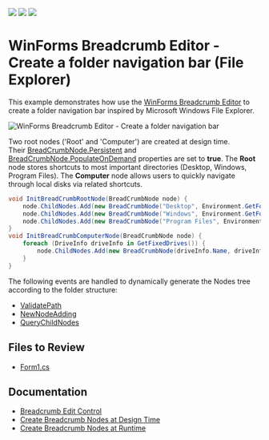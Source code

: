 <!-- default badges list -->
![](https://img.shields.io/endpoint?url=https://codecentral.devexpress.com/api/v1/VersionRange/128619738/14.1.3%2B)
[![](https://img.shields.io/badge/Open_in_DevExpress_Support_Center-FF7200?style=flat-square&logo=DevExpress&logoColor=white)](https://supportcenter.devexpress.com/ticket/details/T110842)
[![](https://img.shields.io/badge/📖_How_to_use_DevExpress_Examples-e9f6fc?style=flat-square)](https://docs.devexpress.com/GeneralInformation/403183)
<!-- default badges end -->

# WinForms Breadcrumb Editor - Create a folder navigation bar (File Explorer)

This example demonstrates how use the [WinForms Breadcrumb Editor](https://docs.devexpress.com/WindowsForms/16973/controls-and-libraries/editors-and-simple-controls/breadcrumb-edit-control) to create a folder navigation bar inspired by Microsoft Windows File Explorer.

![WinForms Breadcrumb Editor - Create a folder navigation bar](https://raw.githubusercontent.com/DevExpress-Examples/how-to-create-a-file-explorer-via-breadcrumb-edit-control-t110842/14.1.3%2B/media/winforms-breadcrumbedit-file-explorer.png)

Two root nodes ('Root' and 'Computer') are created at design time. Their [BreadCrumbNode.Persistent](https://docs.devexpress.com/WindowsForms/DevExpress.XtraEditors.BreadCrumbNode.Persistent) and [BreadCrumbNode.PopulateOnDemand](https://docs.devexpress.com/WindowsForms/DevExpress.XtraEditors.BreadCrumbNode.PopulateOnDemand) properties are set to **true**. The **Root** node stores shortcuts to most important directories (Desktop, Windows, Program Files). The **Computer** node allows users to quickly navigate through local disks via related shortcuts.

```csharp
void InitBreadCrumbRootNode(BreadCrumbNode node) {
    node.ChildNodes.Add(new BreadCrumbNode("Desktop", Environment.GetFolderPath(Environment.SpecialFolder.Desktop)));
    node.ChildNodes.Add(new BreadCrumbNode("Windows", Environment.GetFolderPath(Environment.SpecialFolder.Windows)));
    node.ChildNodes.Add(new BreadCrumbNode("Program Files", Environment.GetFolderPath(Environment.SpecialFolder.ProgramFiles)));
}
void InitBreadCrumbComputerNode(BreadCrumbNode node) {
    foreach (DriveInfo driveInfo in GetFixedDrives()) {
        node.ChildNodes.Add(new BreadCrumbNode(driveInfo.Name, driveInfo.RootDirectory));
    }
}
```

The following events are handled to dynamically generate the Nodes tree according to the folder structure:

* [ValidatePath](https://docs.devexpress.com/WindowsForms/DevExpress.XtraEditors.Repository.RepositoryItemBreadCrumbEdit.ValidatePath)
* [NewNodeAdding](https://docs.devexpress.com/WindowsForms/DevExpress.XtraEditors.Repository.RepositoryItemBreadCrumbEdit.NewNodeAdding)
* [QueryChildNodes](https://docs.devexpress.com/WindowsForms/DevExpress.XtraEditors.Repository.RepositoryItemBreadCrumbEdit.QueryChildNodes)


## Files to Review

* [Form1.cs](./CS/FileNavigator/Form1.cs)


## Documentation

* [Breadcrumb Edit Control](https://docs.devexpress.com/WindowsForms/16973/controls-and-libraries/editors-and-simple-controls/breadcrumb-edit-control)
* [Create Breadcrumb Nodes at Design Time](https://docs.devexpress.com/WindowsForms/114784/controls-and-libraries/editors-and-simple-controls/breadcrumb-edit-control/how-to-create-breadcrumb-nodes-at-design-time)
* [Create Breadcrumb Nodes at Runtime](https://docs.devexpress.com/WindowsForms/114783/controls-and-libraries/editors-and-simple-controls/breadcrumb-edit-control/how-to-create-breadcrumb-nodes-at-runtime)
